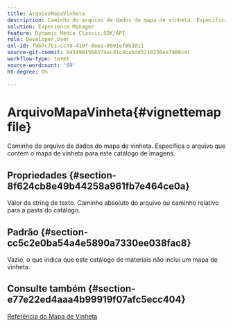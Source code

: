```yaml
---
title: ArquivoMapaVinheta
description: Caminho do arquivo de dados do mapa de vinheta. Especifica o arquivo que contém o mapa de vinheta para este catálogo de imagens.
solution: Experience Manager
feature: Dynamic Media Classic,SDK/API
role: Developer,User
exl-id: f9b7c7b1-cc49-419f-8eea-0091ef8b3011
source-git-commit: 8454991568374ecd1c4babdd3210250ea7988c4c
workflow-type: tm+mt
source-wordcount: '69'
ht-degree: 0%

---
```


# ArquivoMapaVinheta{#vignettemapfile}

Caminho do arquivo de dados do mapa de vinheta. Especifica o arquivo que contém o mapa de vinheta para este catálogo de imagens.

## Propriedades {#section-8f624cb8e49b44258a961fb7e464ce0a}

Valor da string de texto. Caminho absoluto do arquivo ou caminho relativo para a pasta do catálogo.

## Padrão {#section-cc5c2e0ba54a4e5890a7330ee038fac8}

Vazio, o que indica que este catálogo de materiais não inclui um mapa de vinheta.

## Consulte também {#section-e77e22ed4aaa4b99919f07afc5ecc404}

[Referência do Mapa de Vinheta](../../../../../ir-api/material-cat/image-rendering-api-ref/c-ir-material-catalog/c-ir-vignette-map-reference/c-ir-vignette-map-reference.md#concept-f9486269f2b04d4cb6750f3af7bf0eb7)

